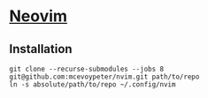 # [Neovim]

## Installation

```console
git clone --recurse-submodules --jobs 8 git@github.com:mcevoypeter/nvim.git path/to/repo
ln -s absolute/path/to/repo ~/.config/nvim
```

[Neovim]: https://neovim.io
